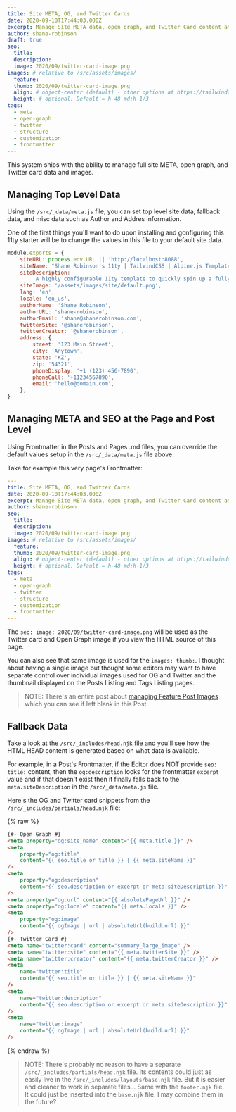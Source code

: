 ```yaml
---
title: Site META, OG, and Twitter Cards
date: 2020-09-10T17:44:03.000Z
excerpt: Manage Site META data, open graph, and Twitter Card content at the Post and Page level
author: shane-robinson
draft: true
seo:
  title:
  description:
  image: 2020/09/twitter-card-image.png
images: # relative to /src/assets/images/
  feature:
  thumb: 2020/09/twitter-card-image.png
  align: # object-center (default) - other options at https://tailwindcss.com/docs/object-position
  height: # optional. Default = h-48 md:h-1/3
tags:
  - meta
  - open-graph
  - twitter
  - structure
  - customization
  - frontmatter
---
```


This system ships with the ability to manage full site META, open graph, and Twitter card data and images.

## Managing Top Level Data

Using the `/src/_data/meta.js` file, you can set top level site data, fallback data, and misc data such as Author and Addres information.

One of the first things you'll want to do upon installing and gonfiguring this 11ty starter will be to change the values in this file to your default site data.

```js
module.exports = {
	siteURL: process.env.URL || 'http://localhost:8088',
	siteName: "Shane Robinson's 11ty | TailwindCSS | Alpine.js Template",
	siteDescription:
		'A highly configurable 11ty template to quickly spin up a fully functional website with TailwindCSS and Alpine.js baked in.',
	siteImage: '/assets/images/site/default.png',
	lang: 'en',
	locale: 'en_us',
	authorName: 'Shane Robinson',
	authorURL: 'shane-robinson',
	authorEmail: 'shane@shanerobinson.com',
	twitterSite: '@shanerobinson',
	twitterCreator: '@shanerobinson',
	address: {
		street: '123 Main Street',
		city: 'Anytown',
		state: 'KZ',
		zip: '54321',
		phoneDisplay: '+1 (123) 456-7890',
		phoneCall: '+11234567890',
		email: 'hello@domain.com',
	},
}
```

## Managing META and SEO at the Page and Post Level

Using Frontmatter in the Posts and Pages .md files, you can override the default values setup in the `/src/_data/meta.js` file above.

Take for example this very page's Frontmatter:

```yaml
---
title: Site META, OG, and Twitter Cards
date: 2020-09-10T17:44:03.000Z
excerpt: Manage Site META data, open graph, and Twitter Card content at the Post and Page level
author: shane-robinson
seo:
  title:
  description:
  image: 2020/09/twitter-card-image.png
images: # relative to /src/assets/images/
  feature:
  thumb: 2020/09/twitter-card-image.png
  align: # object-center (default) - other options at https://tailwindcss.com/docs/object-position
  height: # optional. Default = h-48 md:h-1/3
tags:
  - meta
  - open-graph
  - twitter
  - structure
  - customization
  - frontmatter
---

```

The `seo: image: 2020/09/twitter-card-image.png` will be used as the Twitter card and Open Graph image if you view the HTML source of this page.

You can also see that same image is used for the `images: thumb:`. I thought about having a single image but thought some editors may want to have separate control over individual images used for OG and Twitter and the thumbnail displayed on the Posts Listing and Tags Listing pages.

> NOTE: There's an entire post about [managing Feature Post Images](/2020/09/06/featured-post-images/) which you can see if left blank in this Post.

## Fallback Data

Take a look at the `/src/_includes/head.njk` file and you'll see how the HTML HEAD content is generated based on what data is available.

For example, in a Post's Frontmatter, if the Editor does NOT provide `seo: title:` content, then the `og:description` looks for the frontmatter `excerpt` value and if that doesn't exist then it finally falls back to the `meta.siteDescription` in the `/src/_data/meta.js` file.

Here's the OG and Twitter card snippets from the `/src/_includes/partials/head.njk` file:

{% raw %}

```html
{#- Open Graph #}
<meta property="og:site_name" content="{{ meta.title }}" />
<meta
	property="og:title"
	content="{{ seo.title or title }} | {{ meta.siteName }}"
/>
<meta
	property="og:description"
	content="{{ seo.description or excerpt or meta.siteDescription }}"
/>
<meta property="og:url" content="{{ absolutePageUrl }}" />
<meta property="og:locale" content="{{ meta.locale }}" />
<meta
	property="og:image"
	content="{{ ogImage | url | absoluteUrl(build.url) }}"
/>
{#- Twitter Card #}
<meta name="twitter:card" content="summary_large_image" />
<meta name="twitter:site" content="{{ meta.twitterSite }}" />
<meta name="twitter:creator" content="{{ meta.twitterCreator }}" />
<meta
	name="twitter:title"
	content="{{ seo.title or title }} | {{ meta.siteName }}"
/>
<meta
	name="twitter:description"
	content="{{ seo.description or excerpt or meta.siteDescription }}"
/>
<meta
	name="twitter:image"
	content="{{ ogImage | url | absoluteUrl(build.url) }}"
/>
```

{% endraw %}

> NOTE: There's probably no reason to have a separate `/src/_includes/partials/head.njk` file. Its contents could just as easily live in the `/src/_includes/layouts/base.njk` file. But it is easier and cleaner to work in separate files... Same with the `footer.njk` file. It could just be inserted into the `base.njk` file. I may combine them in the future?
